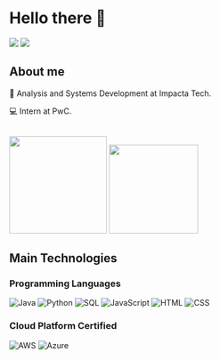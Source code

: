 <h1 align="left">Hello there 👋</h1>
 <div align="left">
  <a href = "mailto:kaiquebeletatti@gmail.com"><img src="https://img.shields.io/badge/-Gmail-red?style=for-the-badge&logo=gmail&logoColor=white" target="_blank"></a>
  <a href="https://www.linkedin.com/in/gabrielazocatelli/" target="_blank"><img src="https://img.shields.io/badge/-LinkedIn-%230077B5?style=for-the-badge&logo=linkedin&logoColor=white" target="_blank"></a> 
  </div>

<h2 align="left">About me </h2>
<p>📖  Analysis and Systems Development at Impacta Tech.</p>
<p>💻  Intern at PwC. </p>
<br>

<div >
  <img height="175em" src="https://github-readme-stats.vercel.app/api?username=Beletatti&theme=dark&show_icons=true"/> <img height="160em" src="https://github-readme-stats.vercel.app/api/top-langs/?username=Beletatti&layout=compact&langs_count=7&theme=dark"/>
</div>

<h2 align="left">Main Technologies</h2>

<h3>Programming Languages</h3>
<div>
<img alt="Java" src="https://img.shields.io/badge/Java-ED8B00?style=for-the-badge&logo=openjdk&logoColor=white">
<img alt="Python" src="https://img.shields.io/badge/Python-14354C?style=for-the-badge&logo=python&logoColor=white">
<img alt="SQL" src="https://img.shields.io/badge/MySQL-00000F?style=for-the-badge&logo=mysql&logoColor=white">
<img alt="JavaScript" src="https://img.shields.io/badge/JavaScript-323330?style=for-the-badge&logo=javascript&logoColor=F7DF1E">
<img alt="HTML" src="https://img.shields.io/badge/HTML-239120?style=for-the-badge&logo=html5&logoColor=white">
<img alt="CSS" src="https://img.shields.io/badge/CSS-239120?&style=for-the-badge&logo=css3&logoColor=white">

<h3>Cloud Platform Certified</h3>
<div>
<img alt="AWS" src="https://img.shields.io/badge/Amazon_AWS-232F3E?style=for-the-badge&logo=amazon-aws&logoColor=white">
<img alt="Azure" src="https://img.shields.io/badge/Microsoft_Azure-0089D6?style=for-the-badge&logo=microsoft-azure&logoColor=white">
</div>
